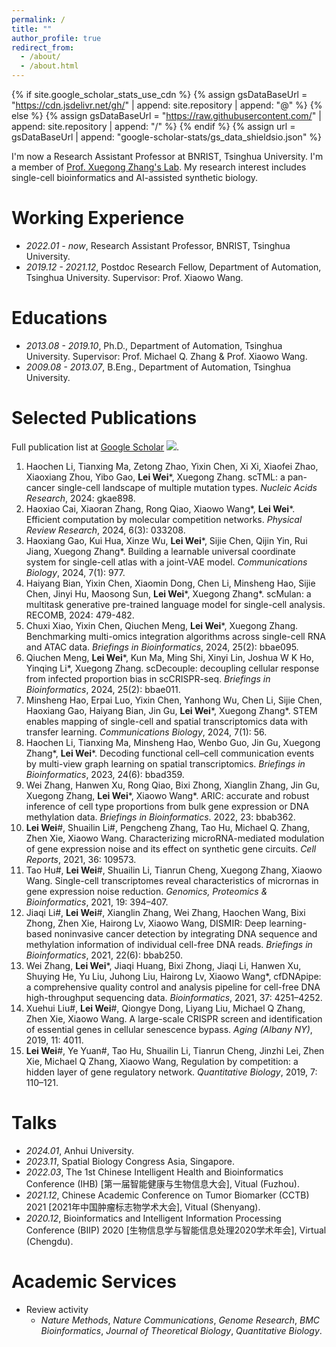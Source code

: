 ```yaml
---
permalink: /
title: ""
author_profile: true
redirect_from: 
  - /about/
  - /about.html
---
```


{% if site.google_scholar_stats_use_cdn %}
{% assign gsDataBaseUrl = "https://cdn.jsdelivr.net/gh/" | append: site.repository | append: "@" %}
{% else %}
{% assign gsDataBaseUrl = "https://raw.githubusercontent.com/" | append: site.repository | append: "/" %}
{% endif %}
{% assign url = gsDataBaseUrl | append: "google-scholar-stats/gs_data_shieldsio.json" %}

<span class='anchor' id='about-me'></span>

I'm now a Research Assistant Professor at BNRIST, Tsinghua University. I'm a member of [Prof. Xuegong Zhang's Lab](http://xglab.tech/member/index.html). 
My research interest includes single-cell bioinformatics and AI-assisted synthetic biology.

# Working Experience
- *2022.01 - now*, Research Assistant Professor, BNRIST, Tsinghua University.
- *2019.12 - 2021.12*, Postdoc Research Fellow, Department of Automation, Tsinghua University. Supervisor: Prof. Xiaowo Wang.

# Educations
- *2013.08 - 2019.10*, Ph.D., Department of Automation, Tsinghua University. Supervisor: Prof. Michael Q. Zhang & Prof. Xiaowo Wang.
- *2009.08 - 2013.07*, B.Eng., Department of Automation, Tsinghua University. 

# Selected Publications 

Full publication list at [Google Scholar](https://scholar.google.com.hk/citations?user=F1jKMakAAAAJ) <a href='https://scholar.google.com/citations?user=F1jKMakAAAAJ'><img src="https://img.shields.io/endpoint?url={{ url | url_encode }}&logo=Google%20Scholar&labelColor=f6f6f6&color=9cf&style=flat&label=citations"></a>.

1. Haochen Li, Tianxing Ma, Zetong Zhao, Yixin Chen, Xi Xi, Xiaofei Zhao, Xiaoxiang Zhou, Yibo Gao, **Lei Wei**\*, Xuegong Zhang. scTML: a pan-cancer single-cell landscape of multiple mutation types. *Nucleic Acids Research*, 2024: gkae898.
1. Haoxiao Cai, Xiaoran Zhang, Rong Qiao, Xiaowo Wang\*, **Lei Wei**\*. Efficient computation by molecular competition networks. *Physical Review Research*, 2024, 6(3): 033208.
1. Haoxiang Gao, Kui Hua, Xinze Wu, **Lei Wei**\*, Sijie Chen, Qijin Yin, Rui Jiang, Xuegong Zhang\*. Building a learnable universal coordinate system for single-cell atlas with a joint-VAE model. *Communications Biology*, 2024, 7(1): 977.
1. Haiyang Bian, Yixin Chen, Xiaomin Dong, Chen Li, Minsheng Hao, Sijie Chen, Jinyi Hu, Maosong Sun, **Lei Wei**\*, Xuegong Zhang\*. scMulan: a multitask generative pre-trained language model for single-cell analysis. RECOMB, 2024: 479-482.
1. Chuxi Xiao, Yixin Chen, Qiuchen Meng, **Lei Wei**\*, Xuegong Zhang. Benchmarking multi-omics integration algorithms across single-cell RNA and ATAC data. *Briefings in Bioinformatics*, 2024, 25(2): bbae095.
2. Qiuchen Meng,  **Lei Wei**\*,   Kun Ma,   Ming Shi,   Xinyi Lin,   Joshua W K Ho,   Yinqing Li\*, Xuegong Zhang. scDecouple: decoupling cellular response from infected proportion bias in scCRISPR-seq. *Briefings in Bioinformatics*, 2024, 25(2): bbae011.
3. Minsheng Hao, Erpai Luo, Yixin Chen, Yanhong Wu, Chen Li, Sijie Chen, Haoxiang Gao, Haiyang Bian, Jin Gu, **Lei Wei**\*, Xuegong Zhang\*. STEM enables mapping of single-cell and spatial transcriptomics data with transfer learning. *Communications Biology*, 2024, 7(1): 56.
4. Haochen Li, Tianxing Ma, Minsheng Hao, Wenbo Guo, Jin Gu, Xuegong Zhang\*, **Lei Wei**\*. Decoding functional cell–cell communication events by multi-view graph learning on spatial transcriptomics. *Briefings in Bioinformatics*, 2023, 24(6): bbad359.
5. Wei Zhang, Hanwen Xu, Rong Qiao, Bixi Zhong, Xianglin Zhang, Jin Gu, Xuegong Zhang, **Lei Wei**\*, Xiaowo Wang\*. ARIC: accurate and robust inference of cell type proportions from bulk gene expression or DNA methylation data. *Briefings in Bioinformatics*. 2022, 23: bbab362.
6. **Lei Wei**#, Shuailin Li#, Pengcheng Zhang, Tao Hu, Michael Q. Zhang, Zhen Xie, Xiaowo Wang. Characterizing microRNA-mediated modulation of gene expression noise and its effect on synthetic gene circuits. *Cell Reports*, 2021, 36: 109573.
7. Tao Hu#, **Lei Wei**#, Shuailin Li, Tianrun Cheng, Xuegong Zhang, Xiaowo Wang. Single-cell transcriptomes reveal characteristics of micrornas in gene expression noise reduction. *Genomics, Proteomics & Bioinformatics*, 2021, 19: 394–407.
19.	Jiaqi Li#, **Lei Wei**#, Xianglin Zhang, Wei Zhang, Haochen Wang, Bixi Zhong, Zhen Xie, Hairong Lv, Xiaowo Wang, DISMIR: Deep learning-based noninvasive cancer detection by integrating DNA sequence and methylation information of individual cell-free DNA reads. *Briefings in Bioinformatics*, 2021, 22(6): bbab250.
20.	Wei Zhang, **Lei Wei**\*, Jiaqi Huang, Bixi Zhong, Jiaqi Li, Hanwen Xu, Shuying He, Yu Liu, Juhong Liu, Hairong Lv, Xiaowo Wang\*, cfDNApipe: a comprehensive quality control and analysis pipeline for cell-free DNA high-throughput sequencing data. *Bioinformatics*, 2021, 37: 4251–4252.
21.	Xuehui Liu#, **Lei Wei**#, Qiongye Dong, Liyang Liu, Michael Q Zhang, Zhen Xie, Xiaowo Wang. A large-scale CRISPR screen and identification of essential genes in cellular senescence bypass. *Aging (Albany NY)*, 2019, 11: 4011.
26.	**Lei Wei**#, Ye Yuan#, Tao Hu, Shuailin Li, Tianrun Cheng, Jinzhi Lei, Zhen Xie, Michael Q Zhang, Xiaowo Wang, Regulation by competition: a hidden layer of gene regulatory network. *Quantitative Biology*, 2019, 7: 110–121.



  

# Talks
- *2024.01*, Anhui University.
- *2023.11*, Spatial Biology Congress Asia, Singapore.
- *2022.03*, The 1st Chinese Intelligent Health and Bioinformatics Conference (IHB) \[第一届智能健康与生物信息大会], Vitual (Fuzhou).
- *2021.12*, Chinese Academic Conference on Tumor Biomarker (CCTB) 2021 \[2021年中国肿瘤标志物学术大会], Vitual (Shenyang).
- *2020.12*, Bioinformatics and Intelligent Information Processing Conference (BIIP) 2020 \[生物信息学与智能信息处理2020学术年会], Virtual (Chengdu).

# Academic Services
- Review activity
  - *Nature Methods*, *Nature Communications*, *Genome Research*, *BMC Bioinformatics*, *Journal of Theoretical Biology*,  *Quantitative Biology*.
